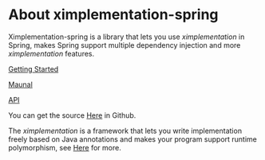 # About ximplementation-spring
Ximplementation-spring is a library that lets you use <i>ximplementation</i> in Spring, makes Spring support multiple dependency injection and more <i>ximplementation</i> features.

[Getting Started](getting-started.html)

[Maunal](manual.html)

[API](apidocs/index.html)

You can get the source [Here](https://github.com/earthangry/ximplementation-spring) in Github.

The <i>ximplementation</i> is a framework that lets you write implementation freely based on Java annotations and makes your program support runtime polymorphism, see [Here](https://github.com/earthangry/ximplementation) for more.
